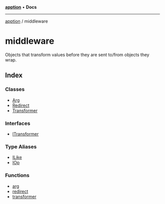 [**apption**](../README.md) • **Docs**

***

[apption](../modules.md) / middleware

# middleware

Objects that transform values before they are sent to/from objects they wrap.

## Index

### Classes

- [Arg](classes/Arg.md)
- [Redirect](classes/Redirect.md)
- [Transformer](classes/Transformer.md)

### Interfaces

- [ITransformer](interfaces/ITransformer.md)

### Type Aliases

- [ILike](type-aliases/ILike.md)
- [IOp](type-aliases/IOp.md)

### Functions

- [arg](functions/arg.md)
- [redirect](functions/redirect.md)
- [transformer](functions/transformer.md)
